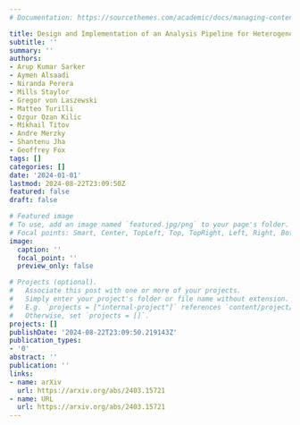 ```yaml
---
# Documentation: https://sourcethemes.com/academic/docs/managing-content/

title: Design and Implementation of an Analysis Pipeline for Heterogeneous Data
subtitle: ''
summary: ''
authors:
- Arup Kumar Sarker
- Aymen Alsaadi
- Niranda Perera
- Mills Staylor
- Gregor von Laszewski
- Matteo Turilli
- Ozgur Ozan Kilic
- Mikhail Titov
- Andre Merzky
- Shantenu Jha
- Geoffrey Fox
tags: []
categories: []
date: '2024-01-01'
lastmod: 2024-08-22T23:09:50Z
featured: false
draft: false

# Featured image
# To use, add an image named `featured.jpg/png` to your page's folder.
# Focal points: Smart, Center, TopLeft, Top, TopRight, Left, Right, BottomLeft, Bottom, BottomRight.
image:
  caption: ''
  focal_point: ''
  preview_only: false

# Projects (optional).
#   Associate this post with one or more of your projects.
#   Simply enter your project's folder or file name without extension.
#   E.g. `projects = ["internal-project"]` references `content/project/deep-learning/index.md`.
#   Otherwise, set `projects = []`.
projects: []
publishDate: '2024-08-22T23:09:50.219143Z'
publication_types:
- '0'
abstract: ''
publication: ''
links:
- name: arXiv
  url: https://arxiv.org/abs/2403.15721
- name: URL
  url: https://arxiv.org/abs/2403.15721
---
```

